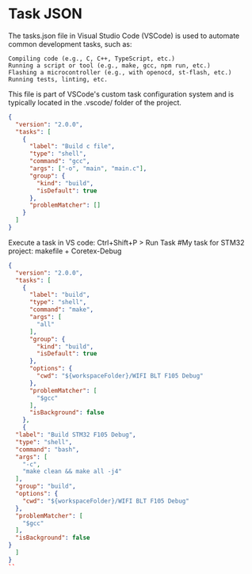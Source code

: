 # Task JSON

The tasks.json file in Visual Studio Code (VSCode) is used to automate common development tasks, such as:

    Compiling code (e.g., C, C++, TypeScript, etc.)
    Running a script or tool (e.g., make, gcc, npm run, etc.)
    Flashing a microcontroller (e.g., with openocd, st-flash, etc.)
    Running tests, linting, etc.

This file is part of VSCode's custom task configuration system and is typically located in the .vscode/ folder of the project.

```json
{
  "version": "2.0.0",
  "tasks": [
    {
      "label": "Build c file",
      "type": "shell",
      "command": "gcc",
      "args": ["-o", "main", "main.c"],
      "group": {
        "kind": "build",
        "isDefault": true
      },
      "problemMatcher": []
    }
  ]
}
```
Execute a task in VS code:
Ctrl+Shift+P > Run Task
#My task for STM32 project: makefile + Coretex-Debug
```json
{
  "version": "2.0.0",
  "tasks": [
    {
      "label": "build",
      "type": "shell",
      "command": "make",
      "args": [
        "all"
      ],
      "group": {
        "kind": "build",
        "isDefault": true
      },
      "options": {
        "cwd": "${workspaceFolder}/WIFI BLT F105 Debug"
      },
      "problemMatcher": [
        "$gcc"
      ],
      "isBackground": false
    },
    {
  "label": "Build STM32 F105 Debug",
  "type": "shell",
  "command": "bash",
  "args": [
    "-c",
    "make clean && make all -j4"
  ],
  "group": "build",
  "options": {
    "cwd": "${workspaceFolder}/WIFI BLT F105 Debug"
  },
  "problemMatcher": [
    "$gcc"
  ],
  "isBackground": false
}
  ]
}
``
